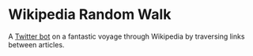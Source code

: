# Wikipedia Random Walk

A [Twitter bot](https://twitter.com/WikiRandomWalk) on a fantastic voyage through Wikipedia by
traversing links between articles.
